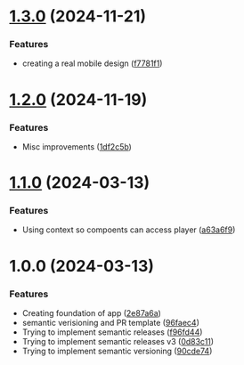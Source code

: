 # [1.3.0](https://github.com/eivu/client-react-ts/compare/v1.2.0...v1.3.0) (2024-11-21)


### Features

* creating a real mobile design ([f7781f1](https://github.com/eivu/client-react-ts/commit/f7781f1011b78355d6b06543e4fa3c2da6e66feb))

# [1.2.0](https://github.com/eivu/client-react-ts/compare/v1.1.0...v1.2.0) (2024-11-19)


### Features

* Misc improvements ([1df2c5b](https://github.com/eivu/client-react-ts/commit/1df2c5b5baf344946dcee392e3fedb9616f4abc3))

# [1.1.0](https://github.com/eivu/client-react-ts/compare/v1.0.0...v1.1.0) (2024-03-13)


### Features

* Using context so compoents can access player ([a63a6f9](https://github.com/eivu/client-react-ts/commit/a63a6f955da89a2c68990810b46e5e0073d3e6d3))

# 1.0.0 (2024-03-13)


### Features

* Creating foundation of app ([2e87a6a](https://github.com/eivu/client-react-ts/commit/2e87a6a255cca38f274dd0438fed0bc6bfb10957))
* semantic verisioning and PR template ([96faec4](https://github.com/eivu/client-react-ts/commit/96faec4616d782b3a0fdff470bc8ba71b72c7510))
* Trying to implement semantic releases ([f96fd44](https://github.com/eivu/client-react-ts/commit/f96fd44d76e0cdac995b0f8fa96ea106ba57206d))
* Trying to implement semantic releases v3 ([0d83c11](https://github.com/eivu/client-react-ts/commit/0d83c117dd76c9122c33d3f7cb2d49176191ab99))
* Trying to implement semantic versioning ([90cde74](https://github.com/eivu/client-react-ts/commit/90cde74655f558a7af8bb267055a8cb524c34d68))
